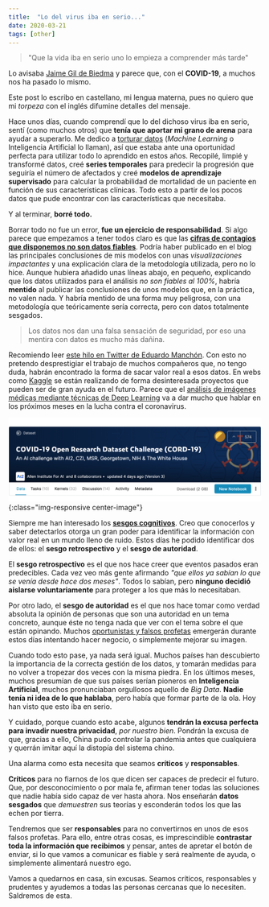 ```yaml
---
title:  "Lo del virus iba en serio..."
date: 2020-03-21
tags: [other]
---
```



> "Que la vida iba en serio uno lo empieza a comprender más tarde"


Lo avisaba [Jaime Gil de
Biedma](https://invidio.us/watch?v=EGN-cVssLbc&local=1&nojs=0&player_style=youtube)
y parece que, con el **COVID-19**, a muchos nos ha pasado lo mismo.

Este post lo escribo en castellano, mi lengua materna, pues no quiero
que mi *torpeza* con el inglés difumine detalles del mensaje.

Hace unos días, cuando comprendí que lo del dichoso virus iba en
serio, sentí (como muchos otros) que **tenía que aportar mi grano de
arena** para ayudar a superarlo. Me dedico a [torturar
datos](https://www.goodreads.com/quotes/1249307-if-you-torture-the-data-long-enough-it-will-confess)
(*Machine Learning* o Inteligencia Artificial lo llaman),
así que estaba ante una oportunidad perfecta para utilizar todo lo
aprendido en estos años. Recopilé, limpié y transformé datos, creé
**series temporales** para predecir la progresión que seguiría el
número de afectados y creé **modelos de aprendizaje supervisado** para
calcular la probabilidad de mortalidad de un paciente en función de
sus características clínicas. Todo esto a partir de los pocos datos
que pude encontrar con las características que necesitaba.

Y al terminar, **borré todo.**


Borrar todo no fue un error, **fue un ejercicio de
responsabilidad**. Si algo parece que empezamos a tener todos claro es
que las **[cifras de contagios que disponemos no son datos
fiables](https://www.rtve.es/noticias/20200317/sanidad-retomara-pruebas-coronavirus-para-casos-leves-dos-tres-dias/2010224.shtml)**. Podría
haber publicado en el blog las principales conclusiones de mis modelos
con unas *visualizaciones impactantes* y una explicación clara de la
metodología utilizada, pero no lo hice. Aunque hubiera añadido unas
líneas abajo, en pequeño, explicando que los datos utilizados para el
análisis *no son fiables al 100%*, habría **mentido** al publicar las
conclusiones de unos modelos que, en la práctica, no valen nada. Y
habría mentido de una forma muy peligrosa, con una metodología que
teóricamente sería correcta, pero con datos totalmente
sesgados.

> Los datos nos dan una falsa sensación de
> seguridad, por eso una mentira con datos es mucho más dañina.


Recomiendo leer [este hilo en Twitter de Eduardo
Manchón](https://twitter.com/eduardomanchon/status/1241005426365390849). Con
esto no pretendo desprestigiar el trabajo de muchos compañeros que, no
tengo duda, habrán encontrado la forma de sacar valor real a esos
datos. En webs como [Kaggle](https://www.kaggle.com/tags/covid19) se
están realizando de forma desinteresada proyectos que pueden ser de
gran ayuda en el futuro. Parece que el [análisis de imágenes médicas
mediante técnicas de Deep
Learning](https://www.radiologybusiness.com/topics/artificial-intelligence/ai-radiologists-coronavirus-pneumonia-chest-ct-x-ray)
va a dar mucho que hablar en los próximos meses en la lucha contra el
coronavirus.

![Kaggle-Covid](/assets/images/posts/kaggle-covid.png){:class="img-responsive center-image"}



Siempre me han interesado los **[sesgos
cognitivos](https://es.wikipedia.org/wiki/Sesgo_cognitivo)**. Creo que
conocerlos y saber detectarlos otorga un gran poder para identificar
la información con valor real en un mundo lleno de ruido. Estos días
he podido identificar dos de ellos: el **sesgo retrospectivo** y el
**sesgo de autoridad**.

El **sesgo retrospectivo** es el que nos hace creer que eventos pasados
eran predecibles. Cada vez veo más gente afirmando *"que ellos ya
sabían lo que se venía desde hace dos meses"*. Todos lo sabían, pero
**ninguno decidió aislarse voluntariamente** para proteger a los que
más lo necesitaban.

Por otro lado, el **sesgo de autoridad** es el que nos hace tomar como
verdad absoluta la opinión de personas que son una autoridad en un
tema concreto, aunque éste no tenga nada que ver con el tema sobre el
que están opinando. Muchos [oportunistas y falsos
profetas](https://www.bbc.com/news/technology-51975377) emergerán
durante estos días intentando hacer negocio, o simplemente mejorar su
imagen.

Cuando todo esto pase, ya nada será igual. Muchos países han
descubierto la importancia de la correcta gestión de los datos, y
tomarán medidas para no volver a tropezar dos veces con la misma
piedra. En los últimos meses, muchos presumían de que sus países
serían pioneros en **Inteligencia Artificial**, muchos pronunciaban
orgullosos aquello de *Big Data*. **Nadie tenía ni idea de lo que
hablaba**, pero había que formar parte de la ola. Hoy han visto que
esto iba en serio.

Y cuidado, porque cuando esto acabe, algunos **tendrán la excusa
perfecta para invadir nuestra privacidad**, *por nuestro
bien*. Pondrán la excusa de que, gracias a ello, China pudo controlar
la pandemia antes que cualquiera y querrán imitar aquí la distopía
del sistema chino.

Una alarma como esta necesita que seamos **críticos** y
**responsables**.

**Críticos** para no fiarnos de los que dicen ser capaces de predecir
el futuro. Que, por desconocimiento o por mala fe, afirman tener todas
las soluciones que nadie había sido capaz de ver hasta ahora. Nos
enseñarán **datos sesgados** que *demuestren* sus teorías y esconderán
todos los que las echen por tierra.

Tendremos que ser **responsables** para no convertirnos en unos de
esos falsos profetas. Para ello, entre otras cosas, es imprescindible
**contrastar toda la información que recibimos** y pensar, antes de
apretar el botón de enviar, si lo que vamos a comunicar es fiable y
será realmente de ayuda, o simplemente alimentará nuestro ego.


Vamos a quedarnos en casa, sin excusas. Seamos críticos, responsables
y prudentes y ayudemos a todas las personas cercanas que lo
necesiten. Saldremos de esta.
